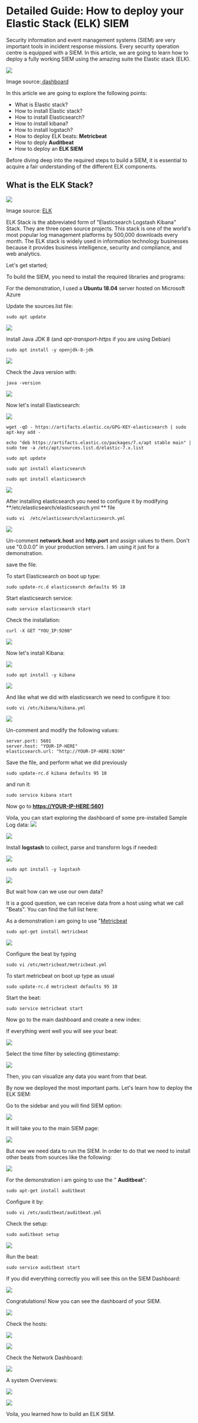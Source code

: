 #  Detailed Guide: How to deploy your Elastic Stack (ELK) SIEM

Security information and event management systems (SIEM) are very important tools in incident response missions. Every security operation centre is equipped with a SIEM. In this article, we are going to learn how to deploy a fully working SIEM using the amazing suite the Elastic stack (ELK).

![](https://images.contentstack.io/v3/assets/bltefdd0b53724fa2ce/blt0a8f8d63938463bc/5d01b52bae9baaf01450ac67/introducing-elastic-siem-2.png)

Image source:[ dashboard](https://images.contentstack.io/v3/assets/bltefdd0b53724fa2ce/blt0a8f8d63938463bc/5d01b52bae9baaf01450ac67/introducing-elastic-siem-2.png)

In this article we are going to explore the following points:

- What is Elastic stack?
- How to install Elastic stack?
- How to install Elasticsearch?
- How to install kibana?
- How to install logstach?
- How to deploy ELK beats:  **Metricbeat**
- How to deply  **Auditbeat**
- How to deploy an  **ELK SIEM**

Before diving deep into the required steps to build a SIEM, it is essential to acquire a fair understanding of the different ELK components.

## What is the ELK Stack?  

![](https://assets.digitalocean.com/articles/elk/elk-infrastructure.png)

Image source: [ELK](https://assets.digitalocean.com/articles/elk/elk-infrastructure.png)

ELK Stack is the abbreviated form of &quot;Elasticsearch Logstash Kibana&quot; Stack. They are three open source projects. This stack is one of the world&#39;s most popular log management platforms by 500,000 downloads every month. The ELK stack is widely used in information technology businesses because it provides business intelligence, security and compliance, and web analytics.


Let&#39;s get started;

To build the SIEM, you need to install the required libraries and programs:

For the demonstration, I used a  **Ubuntu 18.04**  server hosted on Microsoft Azure

Update the sources.list file:

`sudo apt update`

![](RackMultipart20200926-4-122n7kb_html_a3e131f7d91263a.png)

Install Java JDK 8 (and _apt-transport-https_ if you are using Debian)

`sudo apt install -y openjdk-8-jdk`

![](RackMultipart20200926-4-122n7kb_html_368905f391c68594.png)

Check the Java version with:

`java -version`

![](RackMultipart20200926-4-122n7kb_html_29ea21525978abbe.png)

Now let&#39;s install Elasticsearch:

![](RackMultipart20200926-4-122n7kb_html_ef1561cc1b298c9f.png)

`wget -qO - https://artifacts.elastic.co/GPG-KEY-elasticsearch | sudo apt-key add -`

`echo "deb https://artifacts.elastic.co/packages/7.x/apt stable main" | sudo tee -a /etc/apt/sources.list.d/elastic-7.x.list`

`sudo apt update`

`sudo apt install elasticsearch`


`sudo apt install elasticsearch`

![](RackMultipart20200926-4-122n7kb_html_a7b1fbcbe1b99b48.png)

After installing elasticsearch you need to configure it by modifying  **/etc/elasticsearch/elasticsearch.yml ** file

`sudo vi  /etc/elasticsearch/elasticsearch.yml`

![](RackMultipart20200926-4-122n7kb_html_6963ce1b4b537ab2.png)

Un-comment  **network.host**  and  **http.port**  and assign values to them. Don&#39;t use &quot;0.0.0.0&quot; in your production servers. I am using it just for a demonstration.

save the file.

To start Elasticsearch on boot up type:

`sudo update-rc.d elasticsearch defaults 95 10`

Start elasticsearch service:

`sudo service elasticsearch start`

Check the installation:

`curl -X GET "YOU_IP:9200"`

![](RackMultipart20200926-4-122n7kb_html_80868b75efeae6fa.png)

Now let&#39;s install Kibana:

![](RackMultipart20200926-4-122n7kb_html_8282e73a606e5475.png)

`sudo apt install -y kibana`

![](RackMultipart20200926-4-122n7kb_html_41fb492ef379d917.png)

And like what we did with elasticsearch we need to configure it too:

`sudo vi /etc/kibana/kibana.yml`

![](RackMultipart20200926-4-122n7kb_html_3a323235e05795d2.png)

Un-comment and modify the following values:

    server.port: 5601
    server.host: "YOUR-IP-HERE"
    elasticsearch.url: "http://YOUR-IP-HERE:9200"

Save the file, and perform what we did previously

`sudo update-rc.d kibana defaults 95 10`

 and run it:

`sudo service kibana start`

Now go to [**https://YOUR-IP-HERE:5601**](https://YOUR-IP-HERE:5601/)

Voila, you can start exploring the dashboard of some pre-installed Sample Log data: ![](RackMultipart20200926-4-122n7kb_html_b6dae142943594d3.png)

![](RackMultipart20200926-4-122n7kb_html_90c8066d5a1a6c61.png)

Install  **logstash**  to collect, parse and transform logs if needed:

![](RackMultipart20200926-4-122n7kb_html_deec5e4f8cbb0f66.jpg)

`sudo apt install -y logstash`

![](RackMultipart20200926-4-122n7kb_html_5426d067add6fb5c.png)

But wait how can we use our own data?

It is a good question, we can receive data from a host using what we call &quot;Beats&quot;. You can find the full list here:

As a demonstration i am going to use &quot;[Metricbeat](https://www.elastic.co/products/beats/metricbeat)


`sudo apt-get install metricbeat`

![](RackMultipart20200926-4-122n7kb_html_964e6e7f8f2e763b.png)

Configure the beat by typing

`sudo vi /etc/metricbeat/metricbeat.yml`

To start metricbeat on boot up type as usual

`sudo update-rc.d metricbeat defaults 95 10`

Start the beat:

`sudo service metricbeat start`

Now go to the main dashboard and create a new index:

If everything went well you will see your beat:

![](RackMultipart20200926-4-122n7kb_html_17363eb655e2f8b6.png)

Select the time filter by selecting @timestamp:

![](RackMultipart20200926-4-122n7kb_html_653b995d7b2bece2.png)

Then, you can visualize any data you want from that beat.

By now we deployed the most important parts. Let&#39;s learn how to deploy the ELK SIEM:

Go to the sidebar and you will find SIEM option:

![](RackMultipart20200926-4-122n7kb_html_1644059ad434fb8c.png)

It will take you to the main SIEM page:

![](RackMultipart20200926-4-122n7kb_html_cd9bb12ade71e7d7.png)

But now we need data to run the SIEM. In order to do that we need to install other beats from sources like the following:

![](RackMultipart20200926-4-122n7kb_html_3518c7fd9c74aa6c.png)

For the demonstration i am going to use the &quot; **Auditbeat**&quot;:

`sudo apt-get install auditbeat`

Configure it by:

`sudo vi /etc/auditbeat/auditbeat.yml`

Check the setup:

`sudo auditbeat setup`

![](RackMultipart20200926-4-122n7kb_html_7fdadf4d6ffc9ce2.png)

Run the beat:

`sudo service auditbeat start`

If you did everything correctly you will see this on the SIEM Dashboard:

![](RackMultipart20200926-4-122n7kb_html_aae8a38d3b9d4c5.png)

Congratulations! Now you can see the dashboard of your SIEM.

![](RackMultipart20200926-4-122n7kb_html_f93d6ec7f1dbf4aa.png)

Check the hosts:

![](RackMultipart20200926-4-122n7kb_html_1e1df9204c352d21.png)

![](RackMultipart20200926-4-122n7kb_html_dbcdc17289a48711.png)

Check the Network Dashboard:

![](RackMultipart20200926-4-122n7kb_html_2a770803c198215.png)

A system Overviews:

![](RackMultipart20200926-4-122n7kb_html_62736cd00bc9744.png)

![](RackMultipart20200926-4-122n7kb_html_32d1d3a50de1ef25.png)

Voila, you learned how to build an ELK SIEM.



